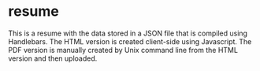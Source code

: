 # resume

This is a resume with the data stored in a JSON file that is compiled using Handlebars. The HTML version is created client-side using Javascript. The PDF version is manually created by Unix command line from the HTML version and then uploaded.
